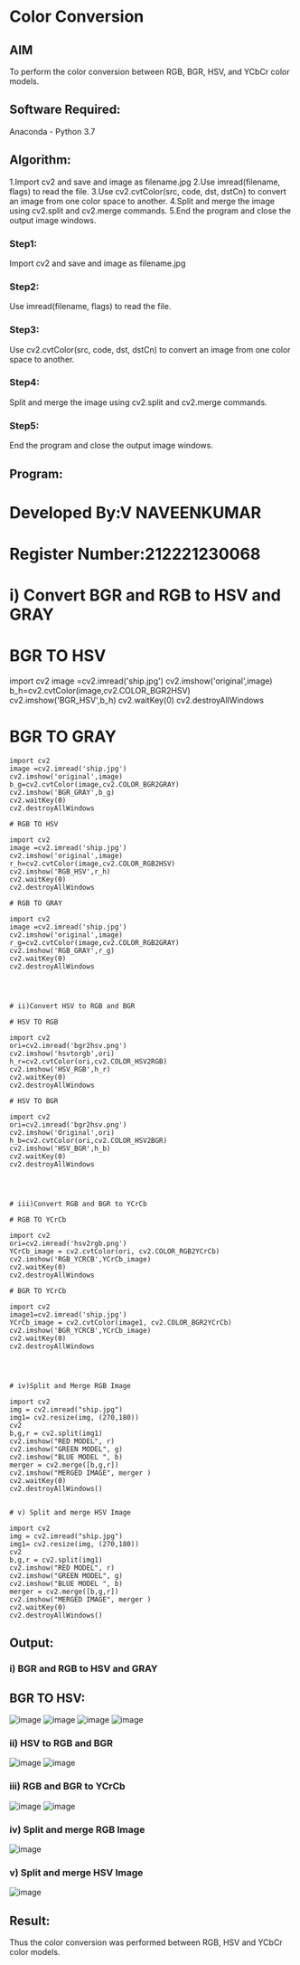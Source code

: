 # Color Conversion
## AIM
To perform the color conversion between RGB, BGR, HSV, and YCbCr color models.

## Software Required:
Anaconda - Python 3.7
## Algorithm:
1.Import cv2 and save and image as filename.jpg
2.Use imread(filename, flags) to read the file.
3.Use cv2.cvtColor(src, code, dst, dstCn) to convert an image from one color space to another.
4.Split and merge the image using cv2.split and cv2.merge commands.
5.End the program and close the output image windows.
### Step1:
Import cv2 and save and image as filename.jpg

### Step2:
Use imread(filename, flags) to read the file.

### Step3:
Use cv2.cvtColor(src, code, dst, dstCn) to convert an image from one color space to another.

### Step4:
Split and merge the image using cv2.split and cv2.merge commands.

### Step5:
End the program and close the output image windows.

## Program:
# Developed By:V NAVEENKUMAR
# Register Number:212221230068
# i) Convert BGR and RGB to HSV and GRAY
# BGR TO HSV

import cv2
image =cv2.imread('ship.jpg')
cv2.imshow('original',image)
b_h=cv2.cvtColor(image,cv2.COLOR_BGR2HSV)
cv2.imshow('BGR_HSV',b_h)
cv2.waitKey(0)
cv2.destroyAllWindows

# BGR TO GRAY
~~~
import cv2
image =cv2.imread('ship.jpg')
cv2.imshow('original',image)
b_g=cv2.cvtColor(image,cv2.COLOR_BGR2GRAY)
cv2.imshow('BGR_GRAY',b_g)
cv2.waitKey(0)
cv2.destroyAllWindows

# RGB TO HSV

import cv2
image =cv2.imread('ship.jpg')
cv2.imshow('original',image)
r_h=cv2.cvtColor(image,cv2.COLOR_RGB2HSV)
cv2.imshow('RGB_HSV',r_h)
cv2.waitKey(0)
cv2.destroyAllWindows

# RGB TO GRAY

import cv2
image =cv2.imread('ship.jpg')
cv2.imshow('original',image)
r_g=cv2.cvtColor(image,cv2.COLOR_RGB2GRAY)
cv2.imshow('RGB_GRAY',r_g)
cv2.waitKey(0)
cv2.destroyAllWindows




# ii)Convert HSV to RGB and BGR

# HSV TO RGB

import cv2
ori=cv2.imread('bgr2hsv.png')
cv2.imshow('hsvtorgb',ori)
h_r=cv2.cvtColor(ori,cv2.COLOR_HSV2RGB)
cv2.imshow('HSV_RGB',h_r)
cv2.waitKey(0)
cv2.destroyAllWindows

# HSV TO BGR

import cv2
ori=cv2.imread('bgr2hsv.png')
cv2.imshow('Original',ori)
h_b=cv2.cvtColor(ori,cv2.COLOR_HSV2BGR)
cv2.imshow('HSV_BGR',h_b)
cv2.waitKey(0)
cv2.destroyAllWindows




# iii)Convert RGB and BGR to YCrCb

# RGB TO YCrCb

import cv2
ori=cv2.imread('hsv2rgb.png')
YCrCb_image = cv2.cvtColor(ori, cv2.COLOR_RGB2YCrCb)
cv2.imshow('RGB_YCRCB',YCrCb_image)
cv2.waitKey(0)
cv2.destroyAllWindows

# BGR TO YCrCb

import cv2
image1=cv2.imread('ship.jpg')
YCrCb_image = cv2.cvtColor(image1, cv2.COLOR_BGR2YCrCb)
cv2.imshow('BGR_YCRCB',YCrCb_image)
cv2.waitKey(0)
cv2.destroyAllWindows




# iv)Split and Merge RGB Image

import cv2
img = cv2.imread("ship.jpg")
img1= cv2.resize(img, (270,180))
cv2
b,g,r = cv2.split(img1)
cv2.imshow("RED MODEL", r)
cv2.imshow("GREEN MODEL", g)
cv2.imshow("BLUE MODEL ", b)
merger = cv2.merge([b,g,r])
cv2.imshow("MERGED IMAGE", merger )
cv2.waitKey(0)
cv2.destroyAllWindows()


# v) Split and merge HSV Image

import cv2
img = cv2.imread("ship.jpg")
img1= cv2.resize(img, (270,180))
cv2
b,g,r = cv2.split(img1)
cv2.imshow("RED MODEL", r)
cv2.imshow("GREEN MODEL", g)
cv2.imshow("BLUE MODEL ", b)
merger = cv2.merge([b,g,r])
cv2.imshow("MERGED IMAGE", merger )
cv2.waitKey(0)
cv2.destroyAllWindows()
~~~
## Output:

### i) BGR and RGB to HSV and GRAY
## BGR TO HSV:
![image](https://github.com/Naveenvetrivel/Color-Conversion/assets/94165322/bfc83df5-2b3e-4407-936c-b5e25c3b3d29)
![image](https://github.com/Naveenvetrivel/Color-Conversion/assets/94165322/8a4f2802-f150-4ecc-a8ba-903f1aece449)
![image](https://github.com/Naveenvetrivel/Color-Conversion/assets/94165322/26f77fde-66ef-4463-a531-27776c8c21a3)
![image](https://github.com/Naveenvetrivel/Color-Conversion/assets/94165322/80b39dfa-f533-4e3c-8287-335b9a698c35)

### ii) HSV to RGB and BGR
![image](https://github.com/Naveenvetrivel/Color-Conversion/assets/94165322/c14cd787-aa84-4b3a-8457-d6e96319f5b2)
![image](https://github.com/Naveenvetrivel/Color-Conversion/assets/94165322/c7f86530-9f63-49b8-8b55-f969eafe34fc)


### iii) RGB and BGR to YCrCb
![image](https://github.com/Naveenvetrivel/Color-Conversion/assets/94165322/59a279f0-cf26-40cd-9e4c-19e7c7a29fbc)
![image](https://github.com/Naveenvetrivel/Color-Conversion/assets/94165322/1da5eed4-8f14-48eb-b9f6-bcd93c44147e)


### iv) Split and merge RGB Image

![image](https://github.com/Naveenvetrivel/Color-Conversion/assets/94165322/cca28656-6f8a-4d56-9bc1-59c21cac3a64)

### v) Split and merge HSV Image
![image](https://github.com/Naveenvetrivel/Color-Conversion/assets/94165322/8524c316-46a0-4878-b293-5aaf7932b336)


## Result:
Thus the color conversion was performed between RGB, HSV and YCbCr color models.
